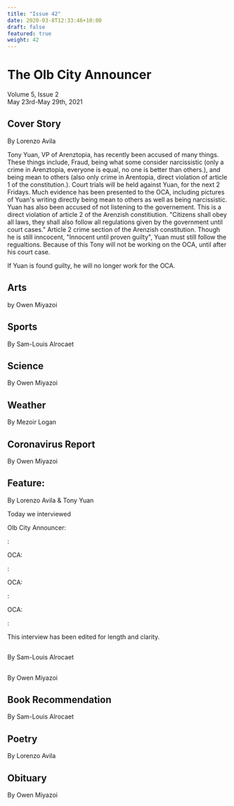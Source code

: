 ```yaml
---
title: "Issue 42"
date: 2020-03-8T12:33:46+10:00
draft: false
featured: true
weight: 42
---
```


# The Olb City Announcer    
Volume 5, Issue 2   
May 23rd-May 29th, 2021    

## Cover Story
By Lorenzo Avila

Tony Yuan, VP of Arenztopia, has recently been accused of many things. These things include, Fraud, being what some consider narcissistic (only a crime in Arenztopia, everyone is equal, no one is better than others.), and being mean to others (also only crime in Arentopia, direct violation of article 1 of the constitution.). Court trials will be held against Yuan, for the next 2 Fridays. Much evidence has been presented to the OCA, including pictures of Yuan's writing directly being mean to others as well as being narcissistic. Yuan has also been accused of not listening to the governement. This is a direct violation of article 2 of the Arenzish constitiution. "Citizens shall obey all laws, they shall also follow all regulations given by the government until court cases." Article 2 crime section of the Arenzish constitution. Though he is still inncocent, "Innocent until proven guilty", Yuan must still follow the regualtions. Because of this Tony will not be working on the OCA, until after 
his court case.

If Yuan is found guilty, he will no longer work for the OCA.


## Arts
by Owen Miyazoi



## Sports
By Sam-Louis Alrocaet



## Science
By Owen Miyazoi



## Weather
By Mezoir Logan



## Coronavirus Report
By Owen Miyazoi    



## Feature: 
By Lorenzo Avila & Tony Yuan

Today we interviewed

Olb City Announcer: 

: 

OCA: 

: 

OCA: 

: 

OCA: 

: 

This interview has been edited for length and clarity.

## 
By Sam-Louis Alrocaet



## 
By Owen Miyazoi



## Book Recommendation
By Sam-Louis Alrocaet



## Poetry
By Lorenzo Avila



## Obituary
By Owen Miyazoi

